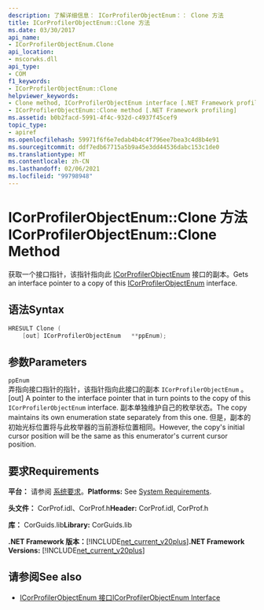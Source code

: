 ```yaml
---
description: 了解详细信息： ICorProfilerObjectEnum：： Clone 方法
title: ICorProfilerObjectEnum::Clone 方法
ms.date: 03/30/2017
api_name:
- ICorProfilerObjectEnum.Clone
api_location:
- mscorwks.dll
api_type:
- COM
f1_keywords:
- ICorProfilerObjectEnum::Clone
helpviewer_keywords:
- Clone method, ICorProfilerObjectEnum interface [.NET Framework profiling]
- ICorProfilerObjectEnum::Clone method [.NET Framework profiling]
ms.assetid: b0b2facd-5991-4f4c-932d-c4937f45cef9
topic_type:
- apiref
ms.openlocfilehash: 59971f6f6e7edab4b4c4f796ee7bea3c4d8b4e91
ms.sourcegitcommit: ddf7edb67715a5b9a45e3dd44536dabc153c1de0
ms.translationtype: MT
ms.contentlocale: zh-CN
ms.lasthandoff: 02/06/2021
ms.locfileid: "99798948"
---
```

# <a name="icorprofilerobjectenumclone-method"></a><span data-ttu-id="66673-103">ICorProfilerObjectEnum::Clone 方法</span><span class="sxs-lookup"><span data-stu-id="66673-103">ICorProfilerObjectEnum::Clone Method</span></span>

<span data-ttu-id="66673-104">获取一个接口指针，该指针指向此 [ICorProfilerObjectEnum](icorprofilerobjectenum-interface.md) 接口的副本。</span><span class="sxs-lookup"><span data-stu-id="66673-104">Gets an interface pointer to a copy of this [ICorProfilerObjectEnum](icorprofilerobjectenum-interface.md) interface.</span></span>  
  
## <a name="syntax"></a><span data-ttu-id="66673-105">语法</span><span class="sxs-lookup"><span data-stu-id="66673-105">Syntax</span></span>  
  
```cpp  
HRESULT Clone (  
    [out] ICorProfilerObjectEnum   **ppEnum);  
```  
  
## <a name="parameters"></a><span data-ttu-id="66673-106">参数</span><span class="sxs-lookup"><span data-stu-id="66673-106">Parameters</span></span>  

 `ppEnum`  
 <span data-ttu-id="66673-107">弄指向接口指针的指针，该指针指向此接口的副本 `ICorProfilerObjectEnum` 。</span><span class="sxs-lookup"><span data-stu-id="66673-107">[out] A pointer to the interface pointer that in turn points to the copy of this `ICorProfilerObjectEnum` interface.</span></span> <span data-ttu-id="66673-108">副本单独维护自己的枚举状态。</span><span class="sxs-lookup"><span data-stu-id="66673-108">The copy maintains its own enumeration state separately from this one.</span></span> <span data-ttu-id="66673-109">但是，副本的初始光标位置将与此枚举器的当前游标位置相同。</span><span class="sxs-lookup"><span data-stu-id="66673-109">However, the copy's initial cursor position will be the same as this enumerator's current cursor position.</span></span>  
  
## <a name="requirements"></a><span data-ttu-id="66673-110">要求</span><span class="sxs-lookup"><span data-stu-id="66673-110">Requirements</span></span>  

 <span data-ttu-id="66673-111">**平台：** 请参阅 [系统要求](../../get-started/system-requirements.md)。</span><span class="sxs-lookup"><span data-stu-id="66673-111">**Platforms:** See [System Requirements](../../get-started/system-requirements.md).</span></span>  
  
 <span data-ttu-id="66673-112">**头文件：** CorProf.idl、CorProf.h</span><span class="sxs-lookup"><span data-stu-id="66673-112">**Header:** CorProf.idl, CorProf.h</span></span>  
  
 <span data-ttu-id="66673-113">**库：** CorGuids.lib</span><span class="sxs-lookup"><span data-stu-id="66673-113">**Library:** CorGuids.lib</span></span>  
  
 <span data-ttu-id="66673-114">**.NET Framework 版本：**[!INCLUDE[net_current_v20plus](../../../../includes/net-current-v20plus-md.md)]</span><span class="sxs-lookup"><span data-stu-id="66673-114">**.NET Framework Versions:** [!INCLUDE[net_current_v20plus](../../../../includes/net-current-v20plus-md.md)]</span></span>  
  
## <a name="see-also"></a><span data-ttu-id="66673-115">请参阅</span><span class="sxs-lookup"><span data-stu-id="66673-115">See also</span></span>

- [<span data-ttu-id="66673-116">ICorProfilerObjectEnum 接口</span><span class="sxs-lookup"><span data-stu-id="66673-116">ICorProfilerObjectEnum Interface</span></span>](icorprofilerobjectenum-interface.md)
